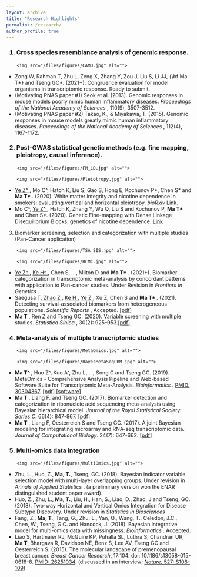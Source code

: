 ```yaml
---
layout: archive
title: "Research Highlights"
permalink: /research/
author_profile: true
---
```



<h3 class="archive__item-title" itemprop="headline">
      
1. Cross species resemblance analysis of genomic response. 
      
  </h3>

<p></p>

  <div class="figure">
    
    	<img src="/files/figures/CAMO.jpg" alt="">
    
  </div>


<ul style="list-style-type:disc">

<li> Zong W, Rahman T, Zhu L, Zeng X, Zhang Y, Zou J, Liu S, Li JJ, {\bf Ma T*} and Tseng GC*. (2021+). Congruence evaluation for model organisms in transcriptomic response. Ready to submit. </li>
<li> (Motivating PNAS paper #1) Seok et al. (2013). Genomic responses in mouse models poorly mimic human inflammatory diseases. <i>Proceedings of the National Academy of Sciences </i>, 110(9), 3507-3512.  </li> 
<li> (Motivating PNAS paper #2) Takao, K., & Miyakawa, T. (2015). Genomic responses in mouse models greatly mimic human inflammatory diseases. <i>Proceedings of the National Academy of Sciences </i>, 112(4), 1167-1172. </li> 
</ul>

<p></p><p></p>


<h3 class="archive__item-title" itemprop="headline">
      
2. Post-GWAS statistical genetic methods (e.g. fine mapping, pleiotropy, causal inference).
      
  </h3>

<p></p>

  <div class="figure">
    
    	<img src="/files/figures/FM_LD.jpg" alt="">
    
  </div>


<p></p>

  <div class="figure">
    
    	<img src="/files/figures/Pleiotropy.jpg" alt="">
    
  </div>


<ul style="list-style-type:disc">

<li> <u> Ye Z^ </u>, Mo C^, Hatch K, Liu S, Gao S, Hong E, Kochunov P*, Chen S* and <b> Ma T* </b>. (2020). White matter integrity and nicotine dependence in smokers: evaluating vertical and horizontal pleiotropy. <i>bioRxiv </i> <a href="https://www.biorxiv.org/content/10.1101/2020.12.09.417899v1">Link</a>. </li>
<li> Mo C^, <u> Ye Z^ </u>, Hatch K, Zhang Y, Wu Q, Liu S and Kochunov P, <b> Ma T* </b> and Chen S*. (2020). Genetic Fine-mapping with Dense Linkage Disequilibrium Blocks: genetics of nicotine dependence. <a href="https://www.biorxiv.org/content/10.1101/2020.12.10.420216v1">Link</a>  </li> 
</ul>

<p></p><p></p>

3. Biomarker screening, selection and categorization with multiple studies (Pan-Cancer application)
      
  </h3>

<p></p>

  <div class="figure">
    
    	<img src="/files/figures/TSA_SIS.jpg" alt="">
    
  </div>


<p></p>

  <div class="figure">
    
    	<img src="/files/figures/BCMC.jpg" alt="">
    
  </div>



<ul style="list-style-type:disc">

<li> <u> Ye Z^ </u>, <u> Ke H^ </u>, Chen S, ..., Milton D and <b> Ma T* </b>. (2021+). Biomarker categorization in transcriptomic meta-analysis by concordant patterns with application to Pan-cancer studies. Under Revision in <i> Frontiers in Genetics </i>. </li>

<li> Saegusa T, <u> Zhao Z </u>, <u> Ke H </u>, <u> Ye Z </u>, Xu Z, Chen S and  <b> Ma T* </b>. (2021). Detecting survival-associated biomarkers from heterogeneous populations. <i>Scientific Reports </i>, Accepted. <a href="files/preprints/CoxTOTEM.pdf">[pdf]</a> </li>
<li> <b> Ma T </b>, Ren Z and Tseng GC. (2020). Variable screening with multiple studies. <i>Statistica Sinica </i>, 30(2): 925–953.<a href="files/preprints/TSA-SIS.pdf">[pdf]</a> </li>

</ul>

<p></p><p></p>


<h3 class="archive__item-title" itemprop="headline">
   
4. Meta-analysis of multiple transcriptomic studies 
      
  </h3>

<p></p>


  <div class="figure">
    
    	<img src="/files/figures/MetaOmics.jpg" alt="">
    
  </div>

<p></p>


  <div class="figure">
    
    	<img src="/files/figures/BayesMetaSeqCBM.jpg" alt="">
    
  </div>


<ul style="list-style-type:disc">

<li> <b> Ma T^ </b>, Huo Z^, Kuo A^, Zhu L, ..., Song C and Tseng GC. (2019). MetaOmics - Comprehensive Analysis Pipeline and Web-based Software Suite for Transcriptomic Meta-Analysis. <i>Bioinformatics </i>.  <a href="https://www.ncbi.nlm.nih.gov/pubmed/30304367">PMID: 30304367</a>. <a href="files/preprints/MetaOmics.pdf">[pdf]</a> <a href="https://github.com/metaOmics/metaOmics">[software]</a> </li>
<li> <b> Ma T </b>, Liang F. and Tseng GC. (2017). Biomarker detection and categorization in ribonucleic acid sequencing meta-analysis using Bayesian hierarchical model. <i>Journal of the Royal Statistical Society: Series C</i>. 66(4): 847-867. <a href="https://matianzhou.github.io/files/preprints/BayesMetaSeq.pdf">[pdf]</a> </li>
<li> <b> Ma T </b>, Liang F, Oesterreich S and Tseng GC. (2017). A joint Bayesian modeling for integrating microarray and RNA-seq transcriptomic data. <i>Journal of Computational Biology</i>. 24(7): 647-662. <a href="https://matianzhou.github.io/files/preprints/CBM.pdf">[pdf]</a> </li>
</ul>

<p></p><p></p>


<h3 class="archive__item-title" itemprop="headline">
      

5. Multi-omics data integration 

  </h3>

<p></p>

  <div class="figure">
    
    	<img src="/files/figures/MultiOmics.jpg" alt="">
    
  </div>


<ul style="list-style-type:disc">

<li> Zhu, L., Huo, Z., <b> Ma, T.</b>, Tseng, GC. (2018). Bayesian indicator variable selection model with multi-layer overlapping groups. Under revision in <i> Annals of Applied Statistics </i>. (a preliminary version won the ENAR distinguished student paper award). </li>
<li> Huo, Z., Zhu, L., <b> Ma, T.</b>, Liu, H., Han, S., Liao, D., Zhao, J and Tseng, GC. (2018). Two-way Horizontal and Vertical Omics Integration for Disease Subtype Discovery. Under revision in <i> Statistics in Biosciences </i> </li>
<li>  Fang, Z., <b> Ma, T.</b>, Tang, G., Zhu, L., Yan, Q., Wang, T., Celedón, J.C., Chen, W., Tseng, G.C. and Hancock, J. (2018). Bayesian integrative model for multi-omics data with missingness. <i>Bioinformatics </i>. Accepted. </li>
<li> Liao S, Hartmaier RJ, McGuire KP, Puhalla SL, Luthra S, Chandran UR, <b>Ma T</b>, Bhargava R, Davidson NE, Benz S, Lee AV, Tseng GC and Oesterreich S. (2015). The molecular landscape of premenopausal breast cancer. <i>Breast Cancer Research</i>, 17:104. doi: 10.1186/s13058-015-0618-8. <a href="https://www.ncbi.nlm.nih.gov/pubmed/26251034">PMID: 26251034</a>. (discussed in an interview; <a href="http://www.nature.com/nature/journal/v527/n7578_supp/full/527S108a.html"><i>Nature</i>, 527: S108-109</a>) </li>
</ul>

